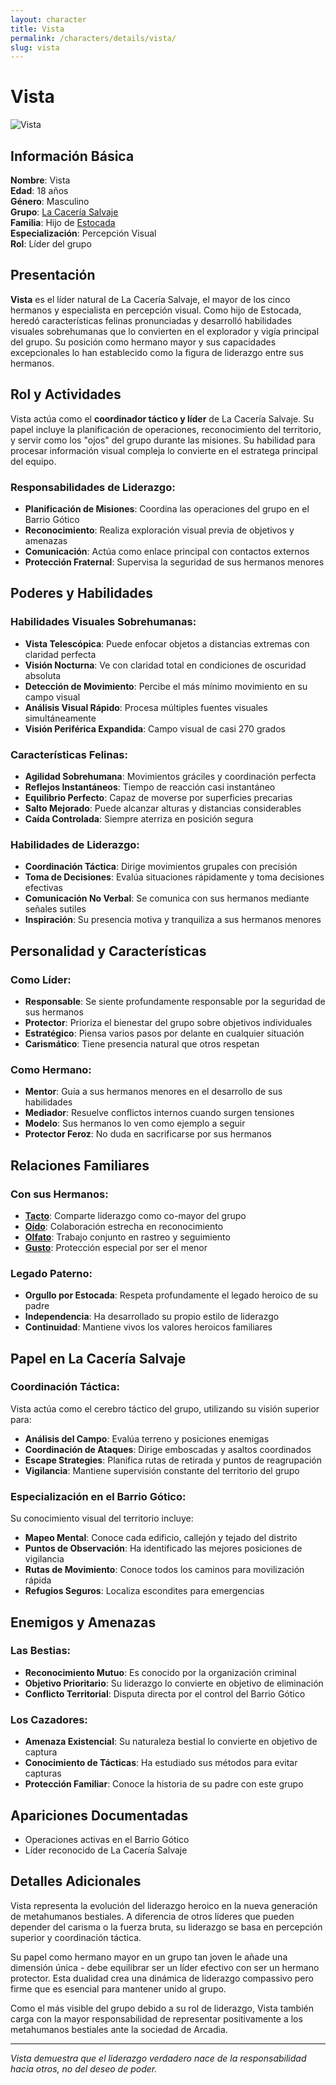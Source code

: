```yaml
---
layout: character
title: Vista
permalink: /characters/details/vista/
slug: vista
---
```


# Vista

<div class="character-photo">
  <img src="{{ site.baseurl }}/assets/img/characters/Vista.png" alt="Vista" />
</div>

## Información Básica

**Nombre**: Vista  
**Edad**: 18 años  
**Género**: Masculino  
**Grupo**: [La Cacería Salvaje](la-caceria-salvaje.md)  
**Familia**: Hijo de [Estocada](estocada.md)  
**Especialización**: Percepción Visual  
**Rol**: Líder del grupo

## Presentación
**Vista** es el líder natural de La Cacería Salvaje, el mayor de los cinco hermanos y especialista en percepción visual. Como hijo de Estocada, heredó características felinas pronunciadas y desarrolló habilidades visuales sobrehumanas que lo convierten en el explorador y vigía principal del grupo. Su posición como hermano mayor y sus capacidades excepcionales lo han establecido como la figura de liderazgo entre sus hermanos.

## Rol y Actividades
Vista actúa como el **coordinador táctico y líder** de La Cacería Salvaje. Su papel incluye la planificación de operaciones, reconocimiento del territorio, y servir como los "ojos" del grupo durante las misiones. Su habilidad para procesar información visual compleja lo convierte en el estratega principal del equipo.

### Responsabilidades de Liderazgo:
- **Planificación de Misiones**: Coordina las operaciones del grupo en el Barrio Gótico
- **Reconocimiento**: Realiza exploración visual previa de objetivos y amenazas
- **Comunicación**: Actúa como enlace principal con contactos externos
- **Protección Fraternal**: Supervisa la seguridad de sus hermanos menores

## Poderes y Habilidades

### Habilidades Visuales Sobrehumanas:
- **Vista Telescópica**: Puede enfocar objetos a distancias extremas con claridad perfecta
- **Visión Nocturna**: Ve con claridad total en condiciones de oscuridad absoluta  
- **Detección de Movimiento**: Percibe el más mínimo movimiento en su campo visual
- **Análisis Visual Rápido**: Procesa múltiples fuentes visuales simultáneamente
- **Visión Periférica Expandida**: Campo visual de casi 270 grados

### Características Felinas:
- **Agilidad Sobrehumana**: Movimientos gráciles y coordinación perfecta
- **Reflejos Instantáneos**: Tiempo de reacción casi instantáneo
- **Equilibrio Perfecto**: Capaz de moverse por superficies precarias
- **Salto Mejorado**: Puede alcanzar alturas y distancias considerables
- **Caída Controlada**: Siempre aterriza en posición segura

### Habilidades de Liderazgo:
- **Coordinación Táctica**: Dirige movimientos grupales con precisión
- **Toma de Decisiones**: Evalúa situaciones rápidamente y toma decisiones efectivas
- **Comunicación No Verbal**: Se comunica con sus hermanos mediante señales sutiles
- **Inspiración**: Su presencia motiva y tranquiliza a sus hermanos menores

## Personalidad y Características

### Como Líder:
- **Responsable**: Se siente profundamente responsable por la seguridad de sus hermanos
- **Protector**: Prioriza el bienestar del grupo sobre objetivos individuales
- **Estratégico**: Piensa varios pasos por delante en cualquier situación
- **Carismático**: Tiene presencia natural que otros respetan

### Como Hermano:
- **Mentor**: Guía a sus hermanos menores en el desarrollo de sus habilidades
- **Mediador**: Resuelve conflictos internos cuando surgen tensiones
- **Modelo**: Sus hermanos lo ven como ejemplo a seguir
- **Protector Feroz**: No duda en sacrificarse por sus hermanos

## Relaciones Familiares

### Con sus Hermanos:
- **[Tacto](tacto.md)**: Comparte liderazgo como co-mayor del grupo
- **[Oído](oido.md)**: Colaboración estrecha en reconocimiento
- **[Olfato](olfato.md)**: Trabajo conjunto en rastreo y seguimiento
- **[Gusto](gusto.md)**: Protección especial por ser el menor

### Legado Paterno:
- **Orgullo por Estocada**: Respeta profundamente el legado heroico de su padre
- **Independencia**: Ha desarrollado su propio estilo de liderazgo
- **Continuidad**: Mantiene vivos los valores heroicos familiares

## Papel en La Cacería Salvaje

### Coordinación Táctica:
Vista actúa como el cerebro táctico del grupo, utilizando su visión superior para:
- **Análisis del Campo**: Evalúa terreno y posiciones enemigas
- **Coordinación de Ataques**: Dirige emboscadas y asaltos coordinados
- **Escape Strategies**: Planifica rutas de retirada y puntos de reagrupación
- **Vigilancia**: Mantiene supervisión constante del territorio del grupo

### Especialización en el Barrio Gótico:
Su conocimiento visual del territorio incluye:
- **Mapeo Mental**: Conoce cada edificio, callejón y tejado del distrito
- **Puntos de Observación**: Ha identificado las mejores posiciones de vigilancia
- **Rutas de Movimiento**: Conoce todos los caminos para movilización rápida
- **Refugios Seguros**: Localiza escondites para emergencias

## Enemigos y Amenazas

### Las Bestias:
- **Reconocimiento Mutuo**: Es conocido por la organización criminal
- **Objetivo Prioritario**: Su liderazgo lo convierte en objetivo de eliminación
- **Conflicto Territorial**: Disputa directa por el control del Barrio Gótico

### Los Cazadores:
- **Amenaza Existencial**: Su naturaleza bestial lo convierte en objetivo de captura
- **Conocimiento de Tácticas**: Ha estudiado sus métodos para evitar capturas
- **Protección Familiar**: Conoce la historia de su padre con este grupo

## Apariciones Documentadas
- Operaciones activas en el Barrio Gótico
- Líder reconocido de La Cacería Salvaje

## Detalles Adicionales
Vista representa la evolución del liderazgo heroico en la nueva generación de metahumanos bestiales. A diferencia de otros líderes que pueden depender del carisma o la fuerza bruta, su liderazgo se basa en percepción superior y coordinación táctica.

Su papel como hermano mayor en un grupo tan joven le añade una dimensión única - debe equilibrar ser un líder efectivo con ser un hermano protector. Esta dualidad crea una dinámica de liderazgo compassivo pero firme que es esencial para mantener unido al grupo.

Como el más visible del grupo debido a su rol de liderazgo, Vista también carga con la mayor responsabilidad de representar positivamente a los metahumanos bestiales ante la sociedad de Arcadia.

---

*Vista demuestra que el liderazgo verdadero nace de la responsabilidad hacia otros, no del deseo de poder.*